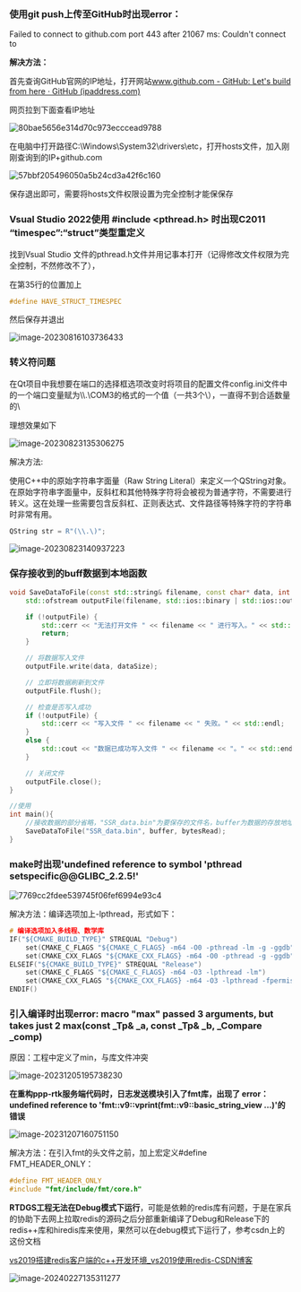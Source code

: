 ### 使用git push上传至GitHub时出现error：

Failed to connect to github.com port 443 after 21067 ms: Couldn't connect to

**解决方法：**

首先查询GitHub官网的IP地址，打开网站[www.github.com - GitHub: Let's build from here · GitHub (ipaddress.com)](https://sites.ipaddress.com/www.github.com/)

网页拉到下面查看IP地址

![80bae5656e314d70c973ecccead9788](https://cdn.jsdelivr.net/gh/Siberianwolf926/typora_images@master/img/202308121827800.png)

在电脑中打开路径C:\Windows\System32\drivers\etc，打开hosts文件，加入刚刚查询到的IP+github.com

![57bbf205496050a5b24cd3a42f6c160](https://cdn.jsdelivr.net/gh/Siberianwolf926/typora_images@master/img/202308121827297.png)

保存退出即可，需要将hosts文件权限设置为完全控制才能保保存

### Vsual Studio 2022使用 #include <pthread.h> 时出现C2011 “timespec”:“struct”类型重定义

找到Vsual Studio 文件的pthread.h文件并用记事本打开（记得修改文件权限为完全控制，不然修改不了），

在第35行的位置加上

```c++
#define HAVE_STRUCT_TIMESPEC
```

然后保存并退出

![image-20230816103736433](https://cdn.jsdelivr.net/gh/Siberianwolf926/typora_images@master/img/202308161037561.png)

### 转义符问题

在Qt项目中我想要在端口的选择框选项改变时将项目的配置文件config.ini文件中的一个端口变量赋为\\\\.\COM3的格式的一个值（一共3个\），一直得不到合适数量的\

理想效果如下

![image-20230823135306275](https://cdn.jsdelivr.net/gh/Siberianwolf926/typora_images@master/img/202308231353995.png)

解决方法:

  使用C++中的原始字符串字面量（Raw String Literal）来定义一个QString对象。在原始字符串字面量中，反斜杠和其他特殊字符将会被视为普通字符，不需要进行转义。这在处理一些需要包含反斜杠、正则表达式、文件路径等特殊字符的字符串时非常有用。

```c++
QString str = R"(\\.\)";
```

![image-20230823140937223](https://cdn.jsdelivr.net/gh/Siberianwolf926/typora_images@master/img/202308231409318.png)





### 保存接收到的buff数据到本地函数

```c++
void SaveDataToFile(const std::string& filename, const char* data, int dataSize) {
    std::ofstream outputFile(filename, std::ios::binary | std::ios::out | std::ios::app);

    if (!outputFile) {
        std::cerr << "无法打开文件 " << filename << " 进行写入。" << std::endl;
        return;
    }

    // 将数据写入文件
    outputFile.write(data, dataSize);

    // 立即将数据刷新到文件
    outputFile.flush();

    // 检查是否写入成功
    if (!outputFile) {
        std::cerr << "写入文件 " << filename << " 失败。" << std::endl;
    }
    else {
        std::cout << "数据已成功写入文件 " << filename << "。" << std::endl;
    }

    // 关闭文件
    outputFile.close();
}

//使用
int main(){
    //接收数据的部分省略，"SSR_data.bin"为要保存的文件名，buffer为数据的存放地址，bytesRead为数据字节大小
    SaveDataToFile("SSR_data.bin", buffer, bytesRead);
}
```

### make时出现'undefined reference to symbol 'pthread setspecific@@GLIBC_2.2.5!'

![7769cc2fdee539745f06fef6994e93c4](https://cdn.jsdelivr.net/gh/Siberianwolf926/typora_images@master/img/202312041639669.png)

解决方法：编译选项加上-lpthread，形式如下：

```c++
# 编译选项加入多线程、数学库
IF("${CMAKE_BUILD_TYPE}" STREQUAL "Debug")
    set(CMAKE_C_FLAGS "${CMAKE_C_FLAGS} -m64 -O0 -pthread -lm -g -ggdb")
    set(CMAKE_CXX_FLAGS "${CMAKE_CXX_FLAGS} -m64 -O0 -pthread -g -ggdb")
ELSEIF("${CMAKE_BUILD_TYPE}" STREQUAL "Release")
    set(CMAKE_C_FLAGS "${CMAKE_C_FLAGS} -m64 -O3 -lpthread -lm")
    set(CMAKE_CXX_FLAGS "${CMAKE_CXX_FLAGS} -m64 -O3 -lpthread -fpermissive")
ENDIF()
```

### 引入<string>编译时出现**error: macro "max" passed 3 arguments, but takes just 2  max(const  _Tp& _a, const _Tp& _b, _Compare _comp)**

原因：工程中定义了min，与库文件冲突

![image-20231205195738230](https://cdn.jsdelivr.net/gh/Siberianwolf926/typora_images@master/img/202312051957355.png)

**在重构ppp-rtk服务端代码时，日志发送模块引入了fmt库，出现了 error：undefined reference to 'fmt::v9::vprint(fmt::v9::basic_string_view<char> ...)'的错误**

![image-20231207160751150](https://cdn.jsdelivr.net/gh/Siberianwolf926/typora_images@master/img/202312071607270.png)

解决方法：在引入fmt的头文件之前，加上宏定义#define FMT_HEADER_ONLY：

```c++
#define FMT_HEADER_ONLY
#include "fmt/include/fmt/core.h"
```

**RTDGS工程无法在Debug模式下运行**，可能是依赖的redis库有问题，于是在家兵的协助下去网上拉取redis的源码之后分部重新编译了Debug和Release下的redis++库和hiredis库来使用，果然可以在debug模式下运行了，参考csdn上的这份文档

[vs2019搭建redis客户端的c++开发环境_vs2019使用redis-CSDN博客](https://blog.csdn.net/KenZhang1031/article/details/111309917)

![image-20240227135311277](https://cdn.jsdelivr.net/gh/Siberianwolf926/typora_images@master/img/202402271353715.png)
